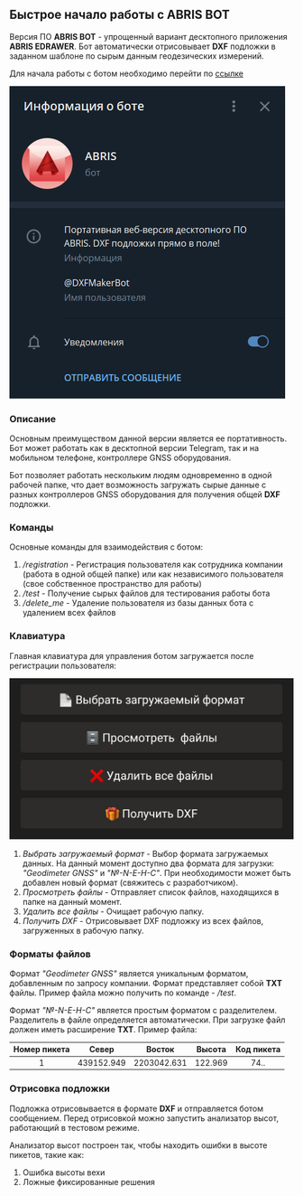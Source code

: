 ## Быстрое начало работы с **ABRIS BOT**

Версия ПО **ABRIS BOT** - упрощенный вариант десктопного приложения **ABRIS EDRAWER**.
Бот автоматически отрисовывает **DXF** подложки в заданном шаблоне по сырым данным геодезических измерений.

Для начала работы с ботом необходимо перейти по [ссылке](https://t.me/DXFMakerBot)

![alt-text](../pics/bot_main.png)

### Описание
Основным преимуществом данной версии является ее портативность. Бот может работать как в десктопной версии Telegram,
так и на мобильном телефоне, контроллере GNSS оборудования.

Бот позволяет работать нескольким людям одновременно в одной рабочей папке, что дает возможность загружать сырые данные
с разных контроллеров GNSS оборудования для получения общей **DXF** подложки.

### Команды
Основные команды для взаимодействия с ботом:
1. */registration* - Регистрация пользователя как сотрудника компании (работа в одной общей папке) или как независимого 
пользователя (свое собственное пространство для работы)
2. */test* - Получение сырых файлов для тестирования работы бота
3. */delete_me* - Удаление пользователя из базы данных бота с удалением всех файлов

### Клавиатура
Главная клавиатура для управления ботом загружается после регистрации пользователя:

![alt-text](../pics/bot_keyboard.png)

1. *Выбрать загружаемый формат* - Выбор формата загружаемых данных. На данный момент доступно два формата для загрузки:
*"Geodimeter GNSS"* и *"№-N-E-H-C"*. При необходимости может быть добавлен новый формат (свяжитесь с разработчиком).
2. *Просмотреть файлы* - Отправляет список файлов, находящихся в папке на данный момент.
3. *Удалить все файлы* - Очищает рабочую папку.
4. *Получить DXF* - Отрисовывает DXF подложку из всех файлов, загруженных в рабочую папку.

### Форматы файлов
Формат *"Geodimeter GNSS"* является уникальным форматом, добавленным по запросу компании. Формат представляет собой **TXT**
файлы. Пример файла можно получить по команде - */test*.

Формат *"№-N-E-H-C"* является простым форматом с разделителем. Разделитель в файле определяется автоматически. При загрузке
файл должен иметь расширение **TXT**.
Пример файла:

| Номер пикета | Север | Восток | Высота | Код пикета |
|:---:|:---:|:---:|:---:|:---:|
| 1 | 439152.949 | 2203042.631 | 122.969 | 74.. |

### Отрисовка подложки

Подложка отрисовывается в формате **DXF** и отправляется ботом сообщением.
Перед отрисовкой можно запустить анализатор высот, работающий в тестовом режиме.

Анализатор высот построен так, чтобы находить ошибки в высоте пикетов, такие как:
1. Ошибка высоты вехи
2. Ложные фиксированные решения

